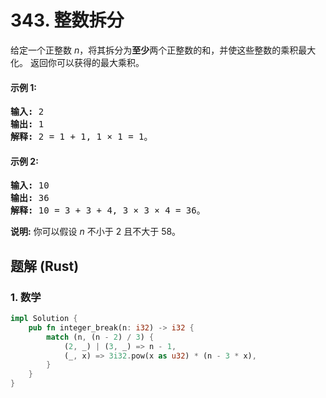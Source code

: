 # 343. 整数拆分
给定一个正整数 *n*，将其拆分为**至少**两个正整数的和，并使这些整数的乘积最大化。 返回你可以获得的最大乘积。

#### 示例 1:
<pre>
<strong>输入:</strong> 2
<strong>输出:</strong> 1
<strong>解释:</strong> 2 = 1 + 1, 1 × 1 = 1。
</pre>

#### 示例 2:
<pre>
<strong>输入:</strong> 10
<strong>输出:</strong> 36
<strong>解释:</strong> 10 = 3 + 3 + 4, 3 × 3 × 4 = 36。
</pre>

**说明:** 你可以假设 *n* 不小于 2 且不大于 58。

## 题解 (Rust)

### 1. 数学
```Rust
impl Solution {
    pub fn integer_break(n: i32) -> i32 {
        match (n, (n - 2) / 3) {
            (2, _) | (3, _) => n - 1,
            (_, x) => 3i32.pow(x as u32) * (n - 3 * x),
        }
    }
}
```
